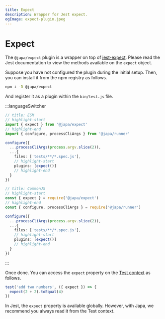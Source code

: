 ```yaml
---
title: Expect
description: Wrapper for Jest expect.
ogImage: expect-plugin.jpeg
---
```


# Expect

The `@japa/expect` plugin is a wrapper on top of [jest-expect](https://jestjs.io/docs/expect). Please read the Jest documentation to view the methods available on the `expect` object.

Suppose you have not configured the plugin during the initial setup. Then, you can install it from the npm registry as follows.

```sh
npm i -D @japa/expect
```

And register it as a plugin within the `bin/test.js` file.

:::languageSwitcher

```ts
// title: ESM
// highlight-start
import { expect } from '@japa/expect'
// highlight-end
import { configure, processCliArgs } from '@japa/runner'

configure({
  ...processCliArgs(process.argv.slice(2)),
  ...{
    files: ['tests/**/*.spec.js'],
    // highlight-start
    plugins: [expect()]
    // highlight-end
  }
})
```

```ts
// title: CommonJS
// highlight-start
const { expect } = require('@japa/expect')
// highlight-end
const { configure, processCliArgs } = require('@japa/runner')

configure({
  ...processCliArgs(process.argv.slice(2)),
  ...{
    files: ['tests/**/*.spec.js'],
    // highlight-start
    plugins: [expect()]
    // highlight-end
  }
})
```
:::

Once done. You can access the `expect` property on the [Test context](../test-context.md) as follows.

```ts
test('add two numbers', ({ expect }) => {
  expect(2 + 2).toEqual(4)
})
```

In Jest, the `expect` property is available globally. However, with Japa, we recommend you always read it from the Test context.
